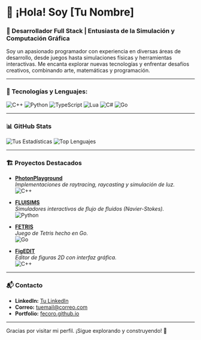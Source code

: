# 👋 ¡Hola! Soy [Tu Nombre]

### 🚀 Desarrollador Full Stack | Entusiasta de la Simulación y Computación Gráfica

Soy un apasionado programador con experiencia en diversas áreas de desarrollo, desde juegos hasta simulaciones físicas y herramientas interactivas. Me encanta explorar nuevas tecnologías y enfrentar desafíos creativos, combinando arte, matemáticas y programación.

---

### 🧰 Tecnologías y Lenguajes:

![C++](https://img.shields.io/badge/C++-00599C?style=for-the-badge&logo=c%2B%2B&logoColor=white)
![Python](https://img.shields.io/badge/Python-3776AB?style=for-the-badge&logo=python&logoColor=white)
![TypeScript](https://img.shields.io/badge/TypeScript-007ACC?style=for-the-badge&logo=typescript&logoColor=white)
![Lua](https://img.shields.io/badge/Lua-2C2D72?style=for-the-badge&logo=lua&logoColor=white)
![C#](https://img.shields.io/badge/C%23-239120?style=for-the-badge&logo=c-sharp&logoColor=white)
![Go](https://img.shields.io/badge/Go-00ADD8?style=for-the-badge&logo=go&logoColor=white)

---

### 📊 GitHub Stats

![Tus Estadísticas](https://github-readme-stats.vercel.app/api?username=tuusuario&show_icons=true&theme=radical)
![Top Lenguajes](https://github-readme-stats.vercel.app/api/top-langs/?username=tuusuario&layout=compact&theme=radical)

---

### 🏗️ Proyectos Destacados

- **[PhotonPlayground](https://github.com/tuusuario/PhotonPlayground)**  
  _Implementaciones de raytracing, raycasting y simulación de luz._  
  ![C++](https://img.shields.io/badge/C++-00599C?style=flat-square&logo=c%2B%2B&logoColor=white)

- **[FLUISIMS](https://github.com/tuusuario/FLUISIMS)**  
  _Simuladores interactivos de flujo de fluidos (Navier-Stokes)._  
  ![Python](https://img.shields.io/badge/Python-3776AB?style=flat-square&logo=python&logoColor=white)

- **[FETRIS](https://github.com/tuusuario/FETRIS)**  
  _Juego de Tetris hecho en Go._  
  ![Go](https://img.shields.io/badge/Go-00ADD8?style=flat-square&logo=go&logoColor=white)

- **[FigEDIT](https://github.com/tuusuario/FigEDIT)**  
  _Editor de figuras 2D con interfaz gráfica._  
  ![C++](https://img.shields.io/badge/C++-00599C?style=flat-square&logo=c%2B%2B&logoColor=white)

---

### 📬 Contacto

- **LinkedIn:** [Tu LinkedIn](https://linkedin.com/in/tuusuario)  
- **Correo:** tuemail@correo.com  
- **Portfolio:** [fecoro.github.io](https://fecoro.github.io)

---

Gracias por visitar mi perfil. ¡Sigue explorando y construyendo! 🚀


